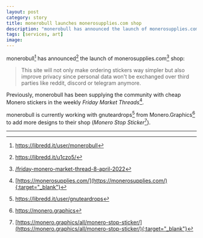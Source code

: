 ```yaml
---
layout: post
category: story
title: monerobull launches monerosupplies.com shop
description: "monerobull has announced the launch of monerosupplies.com shop."
tags: [services, art]
image: 
---
```


monerobull[^1] has announced[^2] the launch of monerosupplies.com[^3] shop:

> This site will not only make ordering stickers way simpler but also improve privacy since personal data won't be exchanged over third parties like reddit, discord or telegram anymore.

Previously, monerobull has been supplying the community with cheap Monero stickers in the weekly *Friday Market Threads*[^4].

monerobull is currently working with gnuteardrops[^5] from Monero.Graphics[^6] to add more designs to their shop (*Monero Stop Sticker*[^7]).

---

[^1]: https://libredd.it/user/monerobull
[^2]: https://libredd.it/u1czo5/
[^3]: [/friday-monero-market-thread-8-april-2022](/friday-monero-market-thread-8-april-2022)
[^4]: [https://monerosupplies.com/](https://monerosupplies.com/){:target="_blank"}
[^5]: https://libredd.it/user/gnuteardrops
[^6]: https://monero.graphics
[^7]: [https://monero.graphics/all/monero-stop-sticker/](https://monero.graphics/all/monero-stop-sticker/){:target="_blank"}
